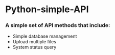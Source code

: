 # Python-simple-API
### A simple set of API methods that include:

+ Simple database management
+ Upload multiple files
+ System status query
